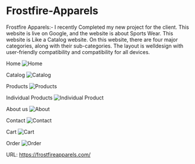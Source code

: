 # Frostfire-Apparels
Frostfire Apparels:- I recently Completed my new project for the client. This website is live on Google, and the website is about Sports Wear. This website is Like a Catalog website. On this website, there are four major categories, along with their sub-categories. The layout is welldesign with user-friendly compatibility and compatibility for all devices.

Home
![Home](https://github.com/abdulsaboor2/Frostfire-Apparels/assets/57446794/2adbba2d-587a-4427-bccc-7d173a111837)

Catalog
![Catalog](https://github.com/abdulsaboor2/Frostfire-Apparels/assets/57446794/313bd3d1-ebb0-4c65-8aef-86688f432caf)

Products
![Products](https://github.com/abdulsaboor2/Frostfire-Apparels/assets/57446794/c04b67df-8e00-49a1-acf0-41c8cb683c3a)

Individual Products
![Individual Product](https://github.com/abdulsaboor2/Frostfire-Apparels/assets/57446794/d3bb2ca1-a2d1-4588-b4f7-df2565cb5074)

About us
![About](https://github.com/abdulsaboor2/Frostfire-Apparels/assets/57446794/ed4c1c18-7f51-4d39-9875-0f3418ea16fe)

Contact
![Contact](https://github.com/abdulsaboor2/Frostfire-Apparels/assets/57446794/4ad8e48f-2d9e-43cd-bbd7-2fc47b1868d7)

Cart
![Cart](https://github.com/abdulsaboor2/Frostfire-Apparels/assets/57446794/ed56a548-1949-463f-b66b-cb3e2b65718a)

Order
![Order](https://github.com/abdulsaboor2/Frostfire-Apparels/assets/57446794/52a0d72b-6940-4cb5-b2fe-bc576eb816df)


URL: https://frostfireapparels.com/
